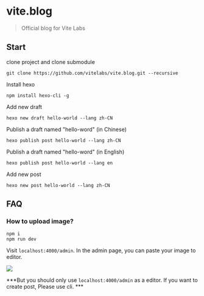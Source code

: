 # vite.blog

> Official blog for Vite Labs

## Start

clone project and clone submodule

```
git clone https://github.com/vitelabs/vite.blog.git --recursive
```

Install hexo

```
npm install hexo-cli -g
```

Add new draft 

```
hexo new draft hello-world --lang zh-CN
```

Publish a draft named "hello-word" (in Chinese)

```
hexo publish post hello-world --lang zh-CN
```

Publish a draft named "hello-word" (in English)

```
hexo publish post hello-world --lang en
```

Add new post

```
hexo new post hello-world --lang zh-CN
```

## FAQ

### How to upload image?

```
npm i
npm run dev
```

Visit `localhost:4000/admin`. In the admin page, you can paste your image to editor.

![](https://cdn.discordapp.com/attachments/425845491478298624/479212487728693248/unknown.png)

***But you should only use `localhost:4000/admin` as a editor. If you want to create post, Please use cli. ***
